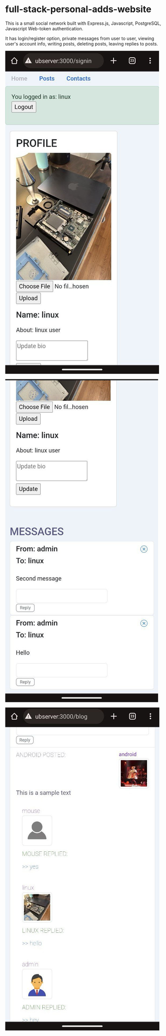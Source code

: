 # full-stack-personal-adds-website

This is a small social network built with Express.js, Javascript, PostgreSQL, Javascript Web-token authentication.

It has login/register option, private messages from user to user, viewing user's account info, writing posts, deleting posts, leaving replies to posts.

![Alt text](public/images/photo_2023-12-04_09-46-12.jpg)

![Alt text](public/images/photo_2023-12-04_09-46-21.jpg)

![Alt text](public/images/photo_2023-12-04_09-46-16.jpg)
